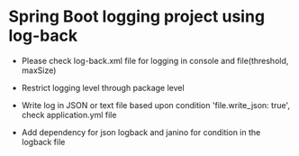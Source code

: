 # Spring Boot logging project using log-back

- Please check log-back.xml file for logging in console and file(threshold, maxSize)

- Restrict logging level through package level 

- Write log in JSON or text file based upon condition 'file.write_json: true', check application.yml file

- Add dependency for json logback and janino for condition in the logback file
